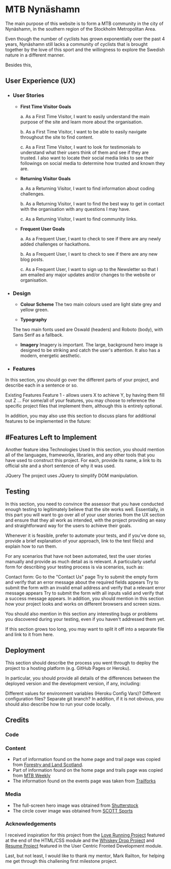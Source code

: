 # MTB Nynäshamn

The main purpose of this website is to form a MTB community in the city of Nynäshamn, in the southern region of the Stockholm Metropolitan Area. 

Even though the number of cyclists has grown exponentially over the past 4 years, Nynäshamn still lacks a community of cyclists that is brought together by the love of this sport and the willingness to explore the Swedish nature in a different manner.

Besides this, 


## User Experience (UX)

* ### User Stories
    * **First Time Visitor Goals**

        a. As a First Time Visitor, I want to easily understand the main purpose of the site and learn more about the organisation.

        b. As a First Time Visitor, I want to be able to easily navigate throughout the site to find content.

        c. As a First Time Visitor, I want to look for testimonials to understand what their users think of them and see if they are trusted. I also want to locate their social media links to see their followings on social media to determine how trusted and known they are.

    * **Returning Visitor Goals**

        a. As a Returning Visitor, I want to find information about coding challenges.

        b. As a Returning Visitor, I want to find the best way to get in contact with the organisation with any questions I may have.

        c. As a Returning Visitor, I want to find community links.

    * **Frequent User Goals**

        a. As a Frequent User, I want to check to see if there are any newly added challenges or hackathons.

        b. As a Frequent User, I want to check to see if there are any new blog posts.

        c. As a Frequent User, I want to sign up to the Newsletter so that I am emailed any major updates and/or changes to the website or organisation.


* ### Design

    * **Colour Scheme**
        The two main colours used are light slate grey and yellow green.

    * **Typography**

    The two main fonts used are Oswald (headers) and Roboto (body), with Sans Serif as a fallback.

    * **Imagery**
    Imagery is important. The large, background hero image is designed to be striking and catch the user's attention. It also has a modern, energetic aesthetic.


* ### Features
In this section, you should go over the different parts of your project, and describe each in a sentence or so.

Existing Features
Feature 1 - allows users X to achieve Y, by having them fill out Z
...
For some/all of your features, you may choose to reference the specific project files that implement them, although this is entirely optional.

In addition, you may also use this section to discuss plans for additional features to be implemented in the future:

## #Features Left to Implement
Another feature idea
Technologies Used
In this section, you should mention all of the languages, frameworks, libraries, and any other tools that you have used to construct this project. For each, provide its name, a link to its official site and a short sentence of why it was used.

JQuery
The project uses JQuery to simplify DOM manipulation.

## Testing
In this section, you need to convince the assessor that you have conducted enough testing to legitimately believe that the site works well. Essentially, in this part you will want to go over all of your user stories from the UX section and ensure that they all work as intended, with the project providing an easy and straightforward way for the users to achieve their goals.

Whenever it is feasible, prefer to automate your tests, and if you've done so, provide a brief explanation of your approach, link to the test file(s) and explain how to run them.

For any scenarios that have not been automated, test the user stories manually and provide as much detail as is relevant. A particularly useful form for describing your testing process is via scenarios, such as:

Contact form:
Go to the "Contact Us" page
Try to submit the empty form and verify that an error message about the required fields appears
Try to submit the form with an invalid email address and verify that a relevant error message appears
Try to submit the form with all inputs valid and verify that a success message appears.
In addition, you should mention in this section how your project looks and works on different browsers and screen sizes.

You should also mention in this section any interesting bugs or problems you discovered during your testing, even if you haven't addressed them yet.

If this section grows too long, you may want to split it off into a separate file and link to it from here.

## Deployment
This section should describe the process you went through to deploy the project to a hosting platform (e.g. GitHub Pages or Heroku).

In particular, you should provide all details of the differences between the deployed version and the development version, if any, including:

Different values for environment variables (Heroku Config Vars)?
Different configuration files?
Separate git branch?
In addition, if it is not obvious, you should also describe how to run your code locally.


## Credits

### Code


### Content

* Part of information found on the home page and trail page was copied from [Forestry and Land Scotland](https://forestryandland.gov.scot/visit/activities/mountain-biking).
* Part of information found on the home page and trails page was copied from [MTB Weekly](https://mtbweekly.com/how-to-find-mountain-biking-trails-for-beginners/)
* The information found on the events page was taken from [Trailforks](https://www.trailforks.com/region/nynashamn/)

### Media 

* The full-screen hero image was obtained from [Shutterstock](https://www.shutterstock.com/image-photo/sport-cyclist-on-bike-mountain-forest-743501650)
* The circle cover image was obtained from [SCOTT Sports](https://www.scott-sports.com/in/en/)

### Acknowledgements
I received inspiration for this project from the [Love Running Project](https://courses.codeinstitute.net/courses/course-v1:CodeInstitute+CF101+2017_T1/courseware/1f0ccaac7a3e43d895c1beae5363f46c/8b3e9adaef764e1d962a85668c799cdd/?activate_block_id=block-v1%3ACodeInstitute%2BCF101%2B2017_T1%2Btype%40sequential%2Bblock%408b3e9adaef764e1d962a85668c799cdd) featured at the end of the HTML/CSS module and the [Whiskey Drop Project](https://courses.codeinstitute.net/courses/course-v1:codeinstitute+FE+2017_T3/courseware/a4b90d17e5c94220a0f83f00ce7fa606/2aca2c94a518427495cc1b4bc641ccbf/?child=first) and [Resume Project](https://courses.codeinstitute.net/courses/course-v1:codeinstitute+FE+2017_T3/courseware/616289d66b5641a3808cc43e53842695/36e3366dbdaf40fd852994c51f9f8595/?activate_block_id=block-v1%3Acodeinstitute%2BFE%2B2017_T3%2Btype%40sequential%2Bblock%4036e3366dbdaf40fd852994c51f9f8595) featured in the User Centric Fronted Development module. 

Last, but not least, I would like to thank my mentor, Mark Railton, for helping me get through this challening first milestone project. 